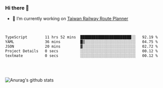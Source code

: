 ### Hi there 👋

- 🔭 I’m currently working on [Taiwan Railway Route Planner](https://github.com/Taiwan-Railway-Route-Planner)

<br/>

<!--START_SECTION:waka-->

```txt
TypeScript        11 hrs 52 mins  ███████████████████████░░   92.19 %
YAML              36 mins         █▒░░░░░░░░░░░░░░░░░░░░░░░   04.75 %
JSON              20 mins         ▓░░░░░░░░░░░░░░░░░░░░░░░░   02.72 %
Project Details   0 secs          ░░░░░░░░░░░░░░░░░░░░░░░░░   00.12 %
textmate          0 secs          ░░░░░░░░░░░░░░░░░░░░░░░░░   00.12 %
```

<!--END_SECTION:waka-->

<br/>
<br/>

![Anurag's github stats](https://github-readme-stats.vercel.app/api?username=DepickereSven&show_icons=true&theme=tokyonight)



<!--
**DepickereSven/DepickereSven** is a ✨ _special_ ✨ repository because its `README.md` (this file) appears on your GitHub profile.

Here are some ideas to get you started:

- 🔭 I’m currently working on ...
- 🌱 I’m currently learning ...
- 👯 I’m looking to collaborate on ...
- 🤔 I’m looking for help with ...
- 💬 Ask me about ...
- 📫 How to reach me: ...
- 😄 Pronouns: ...
- ⚡ Fun fact: ...
-->
